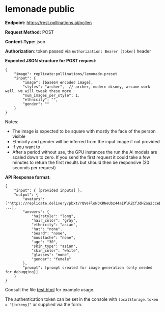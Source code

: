 # lemonade public


**Endpoint:** https://rest.pollinations.ai/pollen

**Request Method:** POST

**Content-Type:** json

**Authorization**: token passed via `Authorization: Bearer [token]` header


**Expected JSON structure for POST request:**
```
{
    "image": replicate:pollinations/lemonade-preset
    "input": {
        "image": [base64 encoded image],
        "styles": "archer",  // archer, modern disney, arcane work well. we will tweak these more
        "num_images_per_style": 1,
        "ethnicity": "",
        "gender": ""
    }
}
```

Notes:
- The image is expected to be square with mostly the face of the person visible
- Ethnicity and gender will be inferred from the input image if not provided
- If you want to 
- After a period without use, the GPU instances the run the AI models are scaled down to zero. If you send the first request it could take a few minutes to return the first results but should then be responsive (20 seconds per request)

**API Response format:**
```
{
    "input": { [provided inputs] },
    "output": {
        "avatars": ['https://replicate.delivery/pbxt/rQVeFloN3KRNeUbz44aIPlRZCfJdHZoa2cceDOvOsySXieZAC/avatar_0.png', ...],
        "answers": {
            "hairstyle": "long", 
            "hair_color": "gray", 
            "ethnicity": "asian", 
            "hat": "none", 
            "beard": "none", 
            "moustache": "none", 
            "age": "30", 
            "skin_type": "asian", 
            "skin_color": "white", 
            "glasses": "none", 
            "gender": "female"
        },
        "prompt": [prompt created for image generation (only needed for debugging)]
    }
}
```


Consult the file [test.html](test.html) for example usage. 

The authentication token can be set in the console with `localStorage.token = "[tokeny]"` or supplied via the form.
